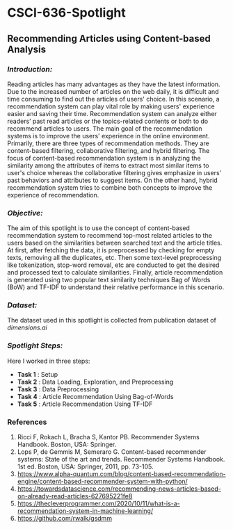 # CSCI-636-Spotlight
## Recommending Articles using Content-based Analysis
### *Introduction:* ###
Reading articles has many advantages as they have the latest information. Due to the increased number of articles on the web daily, it is difficult and time consuming to find out the articles of users' choice. In this scenario, a recommendation system can play vital role by making users' experience easier and saving their time. Recommendation system can analyze either readers’ past read articles or the topics-related contents or both to do recommend articles to users. The main goal of the recommendation systems is to improve the users' experience in the online environment. Primarily, there are three types of recommendation methods. They are content-based filtering, collaborative filtering, and hybrid filtering. The focus of content-based recommendation system is in analyzing the similarity among the attributes of items to extract most similar items to user's choice whereas the collaborative filtering gives emphasize in users’ past behaviors and attributes to suggest items. On the other hand, hybrid recommendation system tries to combine both concepts to improve the experience of recommendation.

### *Objective:* ###
The aim of this spotlight is to use the concept of content-based recommendation system to recommend top-most related articles to the users based on the similarities between searched text and the article titles. At first, after fetching the data, it is preprocessed by checking for empty texts, removing all the duplicates, etc. Then some text-level  preprocessing like tokenization, stop-word removal, etc are conducted to get the desired and processed text to calculate similarities. Finally, article recommendation is generated using two popular text similarity techniques Bag of Words (BoW) and TF-IDF to understand their relative performance in this scenario.

### *Dataset:* ###
The dataset used in this spotlight is collected from publication dataset of <i>dimensions.ai</i>

### *Spotlight Steps:* ###
Here I worked in three steps: <br>
* __Task 1__ : Setup <br>
* __Task 2__ : Data Loading, Exploration, and Preprocessing <br>
* __Task 3__ : Data Preprocessing
* __Task 4__ : Article Recommendation Using Bag-of-Words
* __Task 5__ : Article Recommendation Using TF-IDF

### References ###
1. Ricci F, Rokach L, Bracha S, Kantor PB. Recommender Systems Handbook. Boston, USA: Springer.
2. Lops P, de Gemmis M, Semeraro G. Content-based recommender systems: State of the art and trends. Recommender Systems Handbook. 1st ed. Boston, USA: Springer, 2011, pp. 73-105.
3. https://www.alpha-quantum.com/blog/content-based-recommendation-engine/content-based-recommender-system-with-python/
4. https://towardsdatascience.com/recommending-news-articles-based-on-already-read-articles-627695221fe8
5. https://thecleverprogrammer.com/2020/10/11/what-is-a-recommendation-system-in-machine-learning/
6. https://github.com/rwalk/gsdmm
